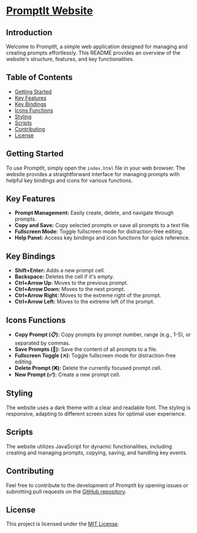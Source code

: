 # [PromptIt Website](https://rizamohammadkhan.github.io/promptIt/)
## Introduction
Welcome to PromptIt, a simple web application designed for managing and creating prompts effortlessly. This README provides an overview of the website's structure, features, and key functionalities.

## Table of Contents
- [Getting Started](#getting-started)
- [Key Features](#key-features)
- [Key Bindings](#key-bindings)
- [Icons Functions](#icons-functions)
- [Styling](#styling)
- [Scripts](#scripts)
- [Contributing](#contributing)
- [License](#license)

## Getting Started
To use PromptIt, simply open the `index.html` file in your web browser. The website provides a straightforward interface for managing prompts with helpful key bindings and icons for various functions.

## Key Features
- **Prompt Management:** Easily create, delete, and navigate through prompts.
- **Copy and Save:** Copy selected prompts or save all prompts to a text file.
- **Fullscreen Mode:** Toggle fullscreen mode for distraction-free editing.
- **Help Panel:** Access key bindings and icon functions for quick reference.

## Key Bindings
- **Shift+Enter:** Adds a new prompt cell.
- **Backspace:** Deletes the cell if it's empty.
- **Ctrl+Arrow Up:** Moves to the previous prompt.
- **Ctrl+Arrow Down:** Moves to the next prompt.
- **Ctrl+Arrow Right:** Moves to the extreme right of the prompt.
- **Ctrl+Arrow Left:** Moves to the extreme left of the prompt.

## Icons Functions
- **Copy Prompt (📋):** Copy prompts by prompt number, range (e.g., 1-5), or separated by commas.
- **Save Prompts (💾):** Save the content of all prompts to a file.
- **Fullscreen Toggle (↗️):** Toggle fullscreen mode for distraction-free editing.
- **Delete Prompt (❌):** Delete the currently focused prompt cell.
- **New Prompt (✅):** Create a new prompt cell.

## Styling
The website uses a dark theme with a clear and readable font. The styling is responsive, adapting to different screen sizes for optimal user experience.

## Scripts
The website utilizes JavaScript for dynamic functionalities, including creating and managing prompts, copying, saving, and handling key events.

## Contributing
Feel free to contribute to the development of PromptIt by opening issues or submitting pull requests on the [GitHub repository](https://github.com/RIZAmohammadkhan/promptIt_website).

## License
This project is licensed under the [MIT License](LICENSE).
